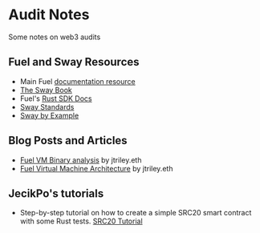 # Audit Notes
Some notes on web3 audits

## Fuel and Sway Resources

- Main Fuel [documentation resource](https://docs.fuel.network/docs/intro/what-is-fuel/)
- [The Sway Book](https://fuellabs.github.io/sway/v0.60.0/book/index.html)
- Fuel's [Rust SDK Docs](https://docs.rs/fuels/latest/fuels/all.html)
- [Sway Standards](https://github.com/FuelLabs/sway-standards/tree/v0.5.0)
- [Sway by Example](https://www.swaybyexample.com/)

## Blog Posts and Articles

- [Fuel VM Binary analysis](https://jtriley.substack.com/p/fuel-vm-binary-analysis) by jtriley.eth
- [Fuel Virtual Machine Architecture](https://substack.com/home/post/p-83088192) by jtriley.eth

## JecikPo's tutorials

- Step-by-step tutorial on how to create a simple SRC20 smart contract with some Rust tests.
[SRC20 Tutorial](https://github.com/jecikpo/Tutorial-Fuel-SRC20)

